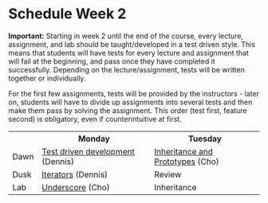 # Schedule Week 2

**Important:** Starting in week 2 until the end of the course, every lecture, assignment, and lab should be taught/developed in a test driven style. This means that students will have tests for every lecture and assignment that will fail at the beginning, and pass once they have completed it successfully. Depending on the lecture/assignment, tests will be written together or individually.

For the first few assignments, tests will be provided by the instructors - later on, students will have to divide up assignments into several tests and then make them pass by solving the assignment. This order (test first, feature second) is obligatory, even if counterintuitive at first.

<table>
  <tr>
    <th></th>
    <th>Monday</th>
    <th>Tuesday</th>
  </tr>
  <tr>
    <td>Dawn</td>
    <td><a href="https://github.com/sf-wdi-14/notes/blob/master/lectures/week-2/_1_monday/dawn/test-driven-development.md">Test driven development</a> (Dennis)</td>
    <td><a href="https://github.com/sf-wdi-14/notes/tree/master/lectures/week-2/_2_tuesday/dawn">Inheritance and Prototypes</a> (Cho)</td>
  </tr>
  <tr>
    <td>Dusk</td>
    <td><a href="https://github.com/sf-wdi-14/notes/blob/master/lectures/week-2/_1_monday/dusk/iterators.md">Iterators</a> (Dennis)</td>
    <td>Review </td>
  </tr>
  <tr>
    <td>Lab</td>
    <td> <a href="https://github.com/sf-wdi-14/notes/tree/master/assignments/week-2/underscore-lab">Underscore</a> (Cho)</td>
    <td>Inheritance</td>
  </tr>
</table>
